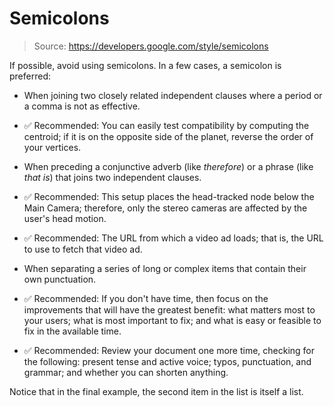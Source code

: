 # Semicolons

> Source: https://developers.google.com/style/semicolons

If possible, avoid using semicolons. In a few cases, a semicolon is preferred:

- When joining two closely related independent clauses where a period or a comma is not as effective.

- ✅ Recommended: You can easily test compatibility by computing the centroid; if it is on the opposite side of the planet, reverse the order of your vertices.

- When preceding a conjunctive adverb (like *therefore*) or a phrase (like *that is*) that joins two independent clauses.

- ✅ Recommended: This setup places the head-tracked node below the Main Camera; therefore, only the stereo cameras are affected by the user's head motion.

- ✅ Recommended: The URL from which a video ad loads; that is, the URL to use to fetch that video ad.

- When separating a series of long or complex items that contain their own punctuation.

- ✅ Recommended: If you don't have time, then focus on the improvements that will have the greatest benefit: what matters most to your users; what is most important to fix; and what is easy or feasible to fix in the available time.

- ✅ Recommended: Review your document one more time, checking for the following: present tense and active voice; typos, punctuation, and grammar; and whether you can shorten anything.

Notice that in the final example, the second item in the list is itself a list.